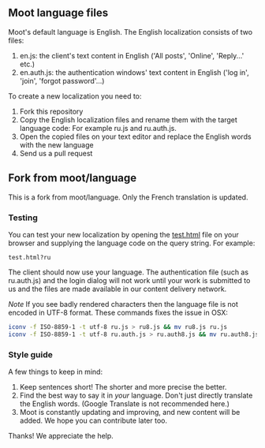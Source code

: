 ## Moot language files

Moot's default language is English. The English localization consists of two files:

1. en.js: the client's text content in English ('All posts', 'Online', 'Reply...' etc.)
2. en.auth.js: the authentication windows' text content in English ('log in', 'join', 'forgot password'...)

To create a new localization you need to:

1. Fork this repository
2. Copy the English localization files and rename them with the target language code: For example ru.js and ru.auth.js.
3. Open the copied files on your text editor and replace the English words with the new language
4. Send us a pull request

## Fork from moot/language

This is a fork from moot/language. Only the French translation is updated.

### Testing

You can test your new localization by opening the [test.html](test.html) file on your browser and supplying the language code on the query string. For example:

`test.html?ru`

The client should now use your language. The authentication file (such as ru.auth.js) and the login dialog will not work until your work is submitted to us and the files are made available in our content delivery network.

*Note* If you see badly rendered characters then the language file is not encoded in UTF-8 format. These commands fixes the issue in OSX:

``` sh
iconv -f ISO-8859-1 -t utf-8 ru.js > ru8.js && mv ru8.js ru.js
iconv -f ISO-8859-1 -t utf-8 ru.auth.js > ru.auth8.js && mv ru.auth8.js ru.auth.js
```

### Style guide

A few things to keep in mind:

1. Keep sentences short! The shorter and more precise the better.
2. Find the best way to say it in *your* language. Don't just directly translate the English words. (Google Translate is not recommended here.)
3. Moot is constantly updating and improving, and new content will be added. We hope you can contribute later too.

Thanks! We appreciate the help.
